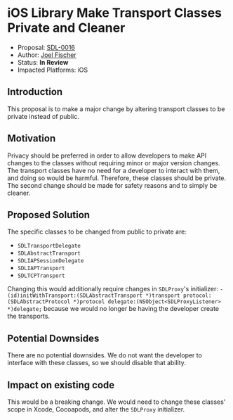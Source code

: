# iOS Library Make Transport Classes Private and Cleaner
* Proposal: [SDL-0016](0016-ios-library-transport-private-cleanup.md)
* Author: [Joel Fischer](https://github.com/joeljfischer)
* Status: **In Review**
* Impacted Platforms: iOS

## Introduction
This proposal is to make a major change by altering transport classes to be private instead of public.

## Motivation
Privacy should be preferred in order to allow developers to make API changes to the classes without requiring minor or major version changes. The transport classes have no need for a developer to interact with them, and doing so would be harmful. Therefore, these classes should be private. The second change should be made for safety reasons and to simply be cleaner.

## Proposed Solution
The specific classes to be changed from public to private are:
* `SDLTransportDelegate`
* `SDLAbstractTransport`
* `SDLIAPSessionDelegate`
* `SDLIAPTransport`
* `SDLTCPTransport`

Changing this would additionally require changes in `SDLProxy`'s initializer: `- (id)initWithTransport:(SDLAbstractTransport *)transport protocol:(SDLAbstractProtocol *)protocol delegate:(NSObject<SDLProxyListener> *)delegate;` because we would no longer be having the developer create the transports.

## Potential Downsides
There are no potential downsides. We do not want the developer to interface with these classes, so we should disable that ability.

## Impact on existing code
This would be a breaking change. We would need to change these classes' scope in Xcode, Cocoapods, and alter the `SDLProxy` initializer.
